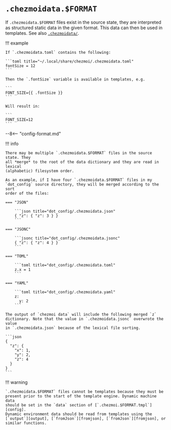 # `.chezmoidata.$FORMAT`

If `.chezmoidata.$FORMAT` files exist in the source state, they are interpreted
as structured static data in the given format. This data can then be used in
templates. See also [`.chezmoidata/`][data-dir].

!!! example

    If `.chezmoidata.toml` contains the following:

    ```toml title="~/.local/share/chezmoi/.chezmoidata.toml"
    fontSize = 12
    ```

    Then the `.fontSize` variable is available in templates, e.g.

    ```
    FONT_SIZE={{ .fontSize }}
    ```

    Will result in:

    ```
    FONT_SIZE=12
    ```

--8<-- "config-format.md"

!!! info

    There may be multiple `.chezmoidata.$FORMAT` files in the source state. They
    all *merge* to the root of the data dictionary and they are read in lexical
    (alphabetic) filesystem order.

    As an example, if I have four `.chezmoidata.$FORMAT` files in my
    `dot_config` source directory, they will be merged according to the sort
    order of the files:

    === "JSON"

        ```json title="dot_config/.chezmoidata.json"
        { "z": { "z": 3 } }
        ```

    === "JSONC"

        ```jsonc title="dot_config/.chezmoidata.jsonc"
        { "z": { "z": 4 } }
        ```

    === "TOML"

        ```toml title="dot_config/.chezmoidata.toml"
        z.x = 1
        ```

    === "YAML"

        ```toml title="dot_config/.chezmoidata.yaml"
        z:
          y: 2
        ```

    The output of `chezmoi data` will include the following merged `z`
    dictionary. Note that the value in `.chezmoidata.jsonc` overwrote the value
    in `.chezmoidata.json` because of the lexical file sorting.

    ```json
    {
      "z": {
        "x": 1,
        "y": 2,
        "z": 4
      }
    }
    ```

!!! warning

    `.chezmoidata.$FORMAT` files cannot be templates because they must be
    present prior to the start of the template engine. Dynamic machine data
    should be set in the `data` section of [`.chezmoi.$FORMAT.tmpl`][config].
    Dynamic environment data should be read from templates using the
    [`output`][output], [`fromJson`][fromjson], [`fromJson`][fromjson], or
    similar functions.

[config]: /reference/special-files/chezmoidata-format.md
[data-dir]: /reference/special-directories/chezmoidata.md
[fromjson]: /reference/templates/functions/fromJson.md
[fromyaml]: /reference/templates/functions/fromYaml.md
[output]: /reference/templates/functions/output.md
